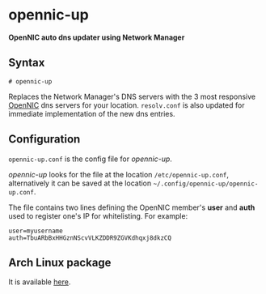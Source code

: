 # opennic-up

**OpenNIC auto dns updater using Network Manager**

## Syntax

`# opennic-up`

Replaces the Network Manager's DNS servers with the 3 most responsive [OpenNIC][0] dns servers for your location. `resolv.conf` is also updated for immediate implementation of the new dns entries.

## Configuration

`opennic-up.conf` is the config file for *opennic-up*. 

*opennic-up* looks for the file at the location `/etc/opennic-up.conf`, alternatively it can be saved at the location `~/.config/opennic-up/opennic-up.conf`.

The file contains two lines defining the OpenNIC member's **user** and **auth** used to register one's IP for whitelisting. For example:
```
user=myusername
auth=TbuARbBxHHGznNScvVLKZDDR9ZGVKdhqxj8dkzCQ
```

## Arch Linux package

It is available [here][1].

[0]: https://www.opennicproject.org/
[1]: https://aur.archlinux.org/packages/opennic-up